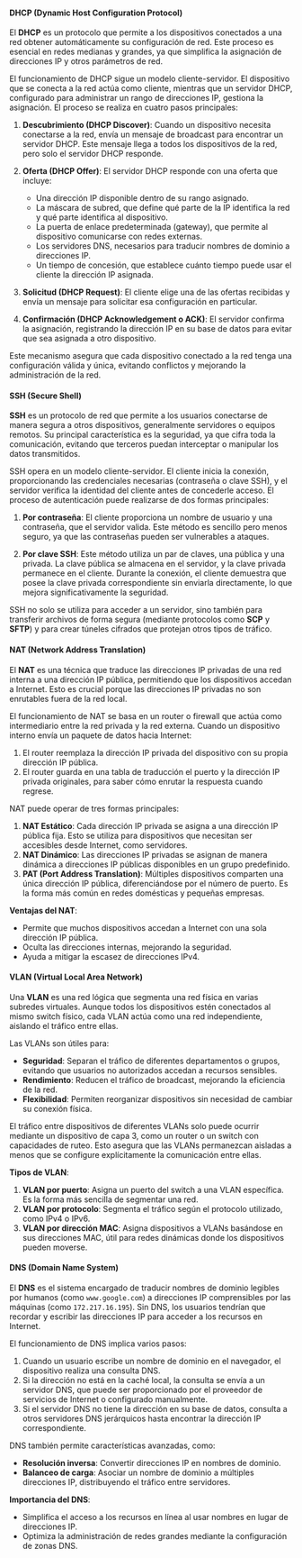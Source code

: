 #### **DHCP (Dynamic Host Configuration Protocol)**

El **DHCP** es un protocolo que permite a los dispositivos conectados a una red obtener automáticamente su configuración de red. Este proceso es esencial en redes medianas y grandes, ya que simplifica la asignación de direcciones IP y otros parámetros de red. 

El funcionamiento de DHCP sigue un modelo cliente-servidor. El dispositivo que se conecta a la red actúa como cliente, mientras que un servidor DHCP, configurado para administrar un rango de direcciones IP, gestiona la asignación. El proceso se realiza en cuatro pasos principales:

1. **Descubrimiento (DHCP Discover)**: Cuando un dispositivo necesita conectarse a la red, envía un mensaje de broadcast para encontrar un servidor DHCP. Este mensaje llega a todos los dispositivos de la red, pero solo el servidor DHCP responde.
   
2. **Oferta (DHCP Offer)**: El servidor DHCP responde con una oferta que incluye:
   - Una dirección IP disponible dentro de su rango asignado.
   - La máscara de subred, que define qué parte de la IP identifica la red y qué parte identifica al dispositivo.
   - La puerta de enlace predeterminada (gateway), que permite al dispositivo comunicarse con redes externas.
   - Los servidores DNS, necesarios para traducir nombres de dominio a direcciones IP.
   - Un tiempo de concesión, que establece cuánto tiempo puede usar el cliente la dirección IP asignada.

3. **Solicitud (DHCP Request)**: El cliente elige una de las ofertas recibidas y envía un mensaje para solicitar esa configuración en particular.

4. **Confirmación (DHCP Acknowledgement o ACK)**: El servidor confirma la asignación, registrando la dirección IP en su base de datos para evitar que sea asignada a otro dispositivo.

Este mecanismo asegura que cada dispositivo conectado a la red tenga una configuración válida y única, evitando conflictos y mejorando la administración de la red.



#### **SSH (Secure Shell)**

**SSH** es un protocolo de red que permite a los usuarios conectarse de manera segura a otros dispositivos, generalmente servidores o equipos remotos. Su principal característica es la seguridad, ya que cifra toda la comunicación, evitando que terceros puedan interceptar o manipular los datos transmitidos.

SSH opera en un modelo cliente-servidor. El cliente inicia la conexión, proporcionando las credenciales necesarias (contraseña o clave SSH), y el servidor verifica la identidad del cliente antes de concederle acceso. El proceso de autenticación puede realizarse de dos formas principales:

1. **Por contraseña**: El cliente proporciona un nombre de usuario y una contraseña, que el servidor valida. Este método es sencillo pero menos seguro, ya que las contraseñas pueden ser vulnerables a ataques.

2. **Por clave SSH**: Este método utiliza un par de claves, una pública y una privada. La clave pública se almacena en el servidor, y la clave privada permanece en el cliente. Durante la conexión, el cliente demuestra que posee la clave privada correspondiente sin enviarla directamente, lo que mejora significativamente la seguridad.

SSH no solo se utiliza para acceder a un servidor, sino también para transferir archivos de forma segura (mediante protocolos como **SCP** y **SFTP**) y para crear túneles cifrados que protejan otros tipos de tráfico.



#### **NAT (Network Address Translation)**

El **NAT** es una técnica que traduce las direcciones IP privadas de una red interna a una dirección IP pública, permitiendo que los dispositivos accedan a Internet. Esto es crucial porque las direcciones IP privadas no son enrutables fuera de la red local.

El funcionamiento de NAT se basa en un router o firewall que actúa como intermediario entre la red privada y la red externa. Cuando un dispositivo interno envía un paquete de datos hacia Internet:
1. El router reemplaza la dirección IP privada del dispositivo con su propia dirección IP pública.
2. El router guarda en una tabla de traducción el puerto y la dirección IP privada originales, para saber cómo enrutar la respuesta cuando regrese.

NAT puede operar de tres formas principales:
1. **NAT Estático**: Cada dirección IP privada se asigna a una dirección IP pública fija. Esto se utiliza para dispositivos que necesitan ser accesibles desde Internet, como servidores.
2. **NAT Dinámico**: Las direcciones IP privadas se asignan de manera dinámica a direcciones IP públicas disponibles en un grupo predefinido.
3. **PAT (Port Address Translation)**: Múltiples dispositivos comparten una única dirección IP pública, diferenciándose por el número de puerto. Es la forma más común en redes domésticas y pequeñas empresas.

**Ventajas del NAT**:
- Permite que muchos dispositivos accedan a Internet con una sola dirección IP pública.
- Oculta las direcciones internas, mejorando la seguridad.
- Ayuda a mitigar la escasez de direcciones IPv4.



#### **VLAN (Virtual Local Area Network)**

Una **VLAN** es una red lógica que segmenta una red física en varias subredes virtuales. Aunque todos los dispositivos estén conectados al mismo switch físico, cada VLAN actúa como una red independiente, aislando el tráfico entre ellas.

Las VLANs son útiles para:
- **Seguridad**: Separan el tráfico de diferentes departamentos o grupos, evitando que usuarios no autorizados accedan a recursos sensibles.
- **Rendimiento**: Reducen el tráfico de broadcast, mejorando la eficiencia de la red.
- **Flexibilidad**: Permiten reorganizar dispositivos sin necesidad de cambiar su conexión física.

El tráfico entre dispositivos de diferentes VLANs solo puede ocurrir mediante un dispositivo de capa 3, como un router o un switch con capacidades de ruteo. Esto asegura que las VLANs permanezcan aisladas a menos que se configure explícitamente la comunicación entre ellas.

**Tipos de VLAN**:
1. **VLAN por puerto**: Asigna un puerto del switch a una VLAN específica. Es la forma más sencilla de segmentar una red.
2. **VLAN por protocolo**: Segmenta el tráfico según el protocolo utilizado, como IPv4 o IPv6.
3. **VLAN por dirección MAC**: Asigna dispositivos a VLANs basándose en sus direcciones MAC, útil para redes dinámicas donde los dispositivos pueden moverse.



#### **DNS (Domain Name System)**

El **DNS** es el sistema encargado de traducir nombres de dominio legibles por humanos (como `www.google.com`) a direcciones IP comprensibles por las máquinas (como `172.217.16.195`). Sin DNS, los usuarios tendrían que recordar y escribir las direcciones IP para acceder a los recursos en Internet.

El funcionamiento de DNS implica varios pasos:
1. Cuando un usuario escribe un nombre de dominio en el navegador, el dispositivo realiza una consulta DNS.
2. Si la dirección no está en la caché local, la consulta se envía a un servidor DNS, que puede ser proporcionado por el proveedor de servicios de Internet o configurado manualmente.
3. Si el servidor DNS no tiene la dirección en su base de datos, consulta a otros servidores DNS jerárquicos hasta encontrar la dirección IP correspondiente.

DNS también permite características avanzadas, como:
- **Resolución inversa**: Convertir direcciones IP en nombres de dominio.
- **Balanceo de carga**: Asociar un nombre de dominio a múltiples direcciones IP, distribuyendo el tráfico entre servidores.

**Importancia del DNS**:
- Simplifica el acceso a los recursos en línea al usar nombres en lugar de direcciones IP.
- Optimiza la administración de redes grandes mediante la configuración de zonas DNS.
